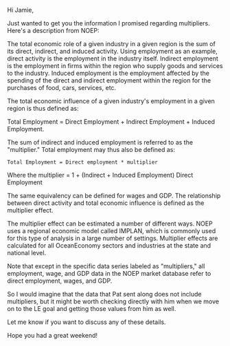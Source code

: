 Hi Jamie,

Just wanted to get you the information I promised regarding multipliers. Here's a description from NOEP:

The total economic role of a given industry in a given region is the sum of its direct, indirect, and induced activity. Using employment as an example, direct activity is the employment in the industry itself. Indirect employment is the employment in firms within the region who supply goods and services to the industry. Induced employment is the employment affected by the spending of the direct and indirect employment within the region for the purchases of food, cars, services, etc.

The total economic influence of a given industry's employment in a given region is thus defined as:
  
  Total Employment = Direct Employment + Indirect Employment + Induced Employment.
  
  The sum of indirect and induced employment is referred to as the "multiplier." Total employment may thus also be defined as:
    
    Total Employment = Direct employment * multiplier
  
  Where the multiplier = 1 + (Indirect + Induced Employment) 
  Direct Employment
  
  The same equivalency can be defined for wages and GDP. The relationship between direct activity and total economic influence is defined as the multiplier effect.
  
  The multiplier effect can be estimated a number of different ways. NOEP uses a regional economic model called IMPLAN, which is commonly used for this type of analysis in a large number of settings. Multiplier effects are calculated for all OceanEconomy sectors and industries at the state and national level.
  
  Note that except in the specific data series labeled as "multipliers," all employment, wage, and GDP data in the NOEP market database refer to direct employment, wages, and GDP.
  
  So I would imagine that the data that Pat sent along does not include multipliers, but it might be worth checking directly with him when we move on to the LE goal and getting those values from him as well.
  
  Let me know if you want to discuss any of these details.
  
  Hope you had a great weekend!